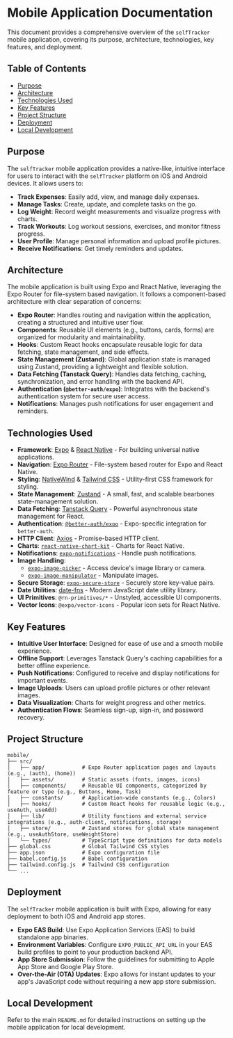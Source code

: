 # Mobile Application Documentation

This document provides a comprehensive overview of the `selfTracker` mobile application, covering its purpose, architecture, technologies, key features, and deployment.

## Table of Contents

- [Purpose](#purpose)
- [Architecture](#architecture)
- [Technologies Used](#technologies-used)
- [Key Features](#key-features)
- [Project Structure](#project-structure)
- [Deployment](#deployment)
- [Local Development](#local-development)

## Purpose

The `selfTracker` mobile application provides a native-like, intuitive interface for users to interact with the `selfTracker` platform on iOS and Android devices. It allows users to:

-   **Track Expenses**: Easily add, view, and manage daily expenses.
-   **Manage Tasks**: Create, update, and complete tasks on the go.
-   **Log Weight**: Record weight measurements and visualize progress with charts.
-   **Track Workouts**: Log workout sessions, exercises, and monitor fitness progress.
-   **User Profile**: Manage personal information and upload profile pictures.
-   **Receive Notifications**: Get timely reminders and updates.

## Architecture

The mobile application is built using Expo and React Native, leveraging the Expo Router for file-system based navigation. It follows a component-based architecture with clear separation of concerns:

-   **Expo Router**: Handles routing and navigation within the application, creating a structured and intuitive user flow.
-   **Components**: Reusable UI elements (e.g., buttons, cards, forms) are organized for modularity and maintainability.
-   **Hooks**: Custom React hooks encapsulate reusable logic for data fetching, state management, and side effects.
-   **State Management (Zustand)**: Global application state is managed using Zustand, providing a lightweight and flexible solution.
-   **Data Fetching (Tanstack Query)**: Handles data fetching, caching, synchronization, and error handling with the backend API.
-   **Authentication (`@better-auth/expo`)**: Integrates with the backend's authentication system for secure user access.
-   **Notifications**: Manages push notifications for user engagement and reminders.

## Technologies Used

-   **Framework**: [Expo](https://expo.dev/) & [React Native](https://reactnative.dev/) - For building universal native applications.
-   **Navigation**: [Expo Router](https://expo.github.io/router/) - File-system based router for Expo and React Native.
-   **Styling**: [NativeWind](https://www.nativewind.dev/) & [Tailwind CSS](https://tailwindcss.com/) - Utility-first CSS framework for styling.
-   **State Management**: [Zustand](https://zustand-demo.pmnd.rs/) - A small, fast, and scalable bearbones state-management solution.
-   **Data Fetching**: [Tanstack Query](https://tanstack.com/query/latest) - Powerful asynchronous state management for React.
-   **Authentication**: [`@better-auth/expo`](https://github.com/better-auth/better-auth) - Expo-specific integration for `better-auth`.
-   **HTTP Client**: [Axios](https://axios-http.com/) - Promise-based HTTP client.
-   **Charts**: [`react-native-chart-kit`](https://github.com/indiespirit/react-native-chart-kit) - Charts for React Native.
-   **Notifications**: [`expo-notifications`](https://docs.expo.dev/versions/latest/sdk/notifications/) - Handle push notifications.
-   **Image Handling**:
    -   [`expo-image-picker`](https://docs.expo.dev/versions/latest/sdk/imagepicker/) - Access device's image library or camera.
    -   [`expo-image-manipulator`](https://docs.expo.dev/versions/latest/sdk/imagemanipulator/) - Manipulate images.
-   **Secure Storage**: [`expo-secure-store`](https://docs.expo.dev/versions/latest/sdk/securestore/) - Securely store key-value pairs.
-   **Date Utilities**: [date-fns](https://date-fns.org/) - Modern JavaScript date utility library.
-   **UI Primitives**: `@rn-primitives/*` - Unstyled, accessible UI components.
-   **Vector Icons**: `@expo/vector-icons` - Popular icon sets for React Native.

## Key Features

-   **Intuitive User Interface**: Designed for ease of use and a smooth mobile experience.
-   **Offline Support**: Leverages Tanstack Query's caching capabilities for a better offline experience.
-   **Push Notifications**: Configured to receive and display notifications for important events.
-   **Image Uploads**: Users can upload profile pictures or other relevant images.
-   **Data Visualization**: Charts for weight progress and other metrics.
-   **Authentication Flows**: Seamless sign-up, sign-in, and password recovery.

## Project Structure

```
mobile/
├── src/
│   ├── app/            # Expo Router application pages and layouts (e.g., (auth), (home))
│   ├── assets/         # Static assets (fonts, images, icons)
│   ├── components/     # Reusable UI components, categorized by feature or type (e.g., Buttons, Home, Task)
│   ├── constants/      # Application-wide constants (e.g., Colors)
│   ├── hooks/          # Custom React hooks for reusable logic (e.g., useAuth, useAdd)
│   ├── lib/            # Utility functions and external service integrations (e.g., auth-client, notifications, storage)
│   ├── store/          # Zustand stores for global state management (e.g., useAuthStore, useWeightStore)
│   └── types/          # TypeScript type definitions for data models
├── global.css          # Global Tailwind CSS styles
├── app.json            # Expo configuration file
├── babel.config.js     # Babel configuration
├── tailwind.config.js  # Tailwind CSS configuration
└── ...
```

## Deployment

The `selfTracker` mobile application is built with Expo, allowing for easy deployment to both iOS and Android app stores.

-   **Expo EAS Build**: Use Expo Application Services (EAS) to build standalone app binaries.
-   **Environment Variables**: Configure `EXPO_PUBLIC_API_URL` in your EAS build profiles to point to your production backend API.
-   **App Store Submission**: Follow the guidelines for submitting to Apple App Store and Google Play Store.
-   **Over-the-Air (OTA) Updates**: Expo allows for instant updates to your app's JavaScript code without requiring a new app store submission.

## Local Development

Refer to the main `README.md` for detailed instructions on setting up the mobile application for local development.
